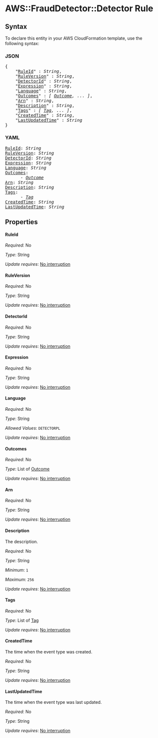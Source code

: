 # AWS::FraudDetector::Detector Rule

## Syntax

To declare this entity in your AWS CloudFormation template, use the following syntax:

### JSON

<pre>
{
    "<a href="#ruleid" title="RuleId">RuleId</a>" : <i>String</i>,
    "<a href="#ruleversion" title="RuleVersion">RuleVersion</a>" : <i>String</i>,
    "<a href="#detectorid" title="DetectorId">DetectorId</a>" : <i>String</i>,
    "<a href="#expression" title="Expression">Expression</a>" : <i>String</i>,
    "<a href="#language" title="Language">Language</a>" : <i>String</i>,
    "<a href="#outcomes" title="Outcomes">Outcomes</a>" : <i>[ <a href="outcome.md">Outcome</a>, ... ]</i>,
    "<a href="#arn" title="Arn">Arn</a>" : <i>String</i>,
    "<a href="#description" title="Description">Description</a>" : <i>String</i>,
    "<a href="#tags" title="Tags">Tags</a>" : <i>[ <a href="tag.md">Tag</a>, ... ]</i>,
    "<a href="#createdtime" title="CreatedTime">CreatedTime</a>" : <i>String</i>,
    "<a href="#lastupdatedtime" title="LastUpdatedTime">LastUpdatedTime</a>" : <i>String</i>
}
</pre>

### YAML

<pre>
<a href="#ruleid" title="RuleId">RuleId</a>: <i>String</i>
<a href="#ruleversion" title="RuleVersion">RuleVersion</a>: <i>String</i>
<a href="#detectorid" title="DetectorId">DetectorId</a>: <i>String</i>
<a href="#expression" title="Expression">Expression</a>: <i>String</i>
<a href="#language" title="Language">Language</a>: <i>String</i>
<a href="#outcomes" title="Outcomes">Outcomes</a>: <i>
      - <a href="outcome.md">Outcome</a></i>
<a href="#arn" title="Arn">Arn</a>: <i>String</i>
<a href="#description" title="Description">Description</a>: <i>String</i>
<a href="#tags" title="Tags">Tags</a>: <i>
      - <a href="tag.md">Tag</a></i>
<a href="#createdtime" title="CreatedTime">CreatedTime</a>: <i>String</i>
<a href="#lastupdatedtime" title="LastUpdatedTime">LastUpdatedTime</a>: <i>String</i>
</pre>

## Properties

#### RuleId

_Required_: No

_Type_: String

_Update requires_: [No interruption](https://docs.aws.amazon.com/AWSCloudFormation/latest/UserGuide/using-cfn-updating-stacks-update-behaviors.html#update-no-interrupt)

#### RuleVersion

_Required_: No

_Type_: String

_Update requires_: [No interruption](https://docs.aws.amazon.com/AWSCloudFormation/latest/UserGuide/using-cfn-updating-stacks-update-behaviors.html#update-no-interrupt)

#### DetectorId

_Required_: No

_Type_: String

_Update requires_: [No interruption](https://docs.aws.amazon.com/AWSCloudFormation/latest/UserGuide/using-cfn-updating-stacks-update-behaviors.html#update-no-interrupt)

#### Expression

_Required_: No

_Type_: String

_Update requires_: [No interruption](https://docs.aws.amazon.com/AWSCloudFormation/latest/UserGuide/using-cfn-updating-stacks-update-behaviors.html#update-no-interrupt)

#### Language

_Required_: No

_Type_: String

_Allowed Values_: <code>DETECTORPL</code>

_Update requires_: [No interruption](https://docs.aws.amazon.com/AWSCloudFormation/latest/UserGuide/using-cfn-updating-stacks-update-behaviors.html#update-no-interrupt)

#### Outcomes

_Required_: No

_Type_: List of <a href="outcome.md">Outcome</a>

_Update requires_: [No interruption](https://docs.aws.amazon.com/AWSCloudFormation/latest/UserGuide/using-cfn-updating-stacks-update-behaviors.html#update-no-interrupt)

#### Arn

_Required_: No

_Type_: String

_Update requires_: [No interruption](https://docs.aws.amazon.com/AWSCloudFormation/latest/UserGuide/using-cfn-updating-stacks-update-behaviors.html#update-no-interrupt)

#### Description

The description.

_Required_: No

_Type_: String

_Minimum_: <code>1</code>

_Maximum_: <code>256</code>

_Update requires_: [No interruption](https://docs.aws.amazon.com/AWSCloudFormation/latest/UserGuide/using-cfn-updating-stacks-update-behaviors.html#update-no-interrupt)

#### Tags

_Required_: No

_Type_: List of <a href="tag.md">Tag</a>

_Update requires_: [No interruption](https://docs.aws.amazon.com/AWSCloudFormation/latest/UserGuide/using-cfn-updating-stacks-update-behaviors.html#update-no-interrupt)

#### CreatedTime

The time when the event type was created.

_Required_: No

_Type_: String

_Update requires_: [No interruption](https://docs.aws.amazon.com/AWSCloudFormation/latest/UserGuide/using-cfn-updating-stacks-update-behaviors.html#update-no-interrupt)

#### LastUpdatedTime

The time when the event type was last updated.

_Required_: No

_Type_: String

_Update requires_: [No interruption](https://docs.aws.amazon.com/AWSCloudFormation/latest/UserGuide/using-cfn-updating-stacks-update-behaviors.html#update-no-interrupt)

